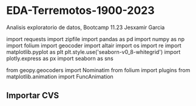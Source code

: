 # EDA-Terremotos-1900-2023

Analisis exploratorio de datos, Bootcamp 11.23
Jesxamir Garcia 

import requests
import zipfile
import pandas as pd
import numpy as np
import folium
import geocoder
import altair
import os
import re
import matplotlib.pyplot as plt
plt.style.use('seaborn-v0_8-whitegrid')
import plotly.express as px
import seaborn as sns

from geopy.geocoders import Nominatim
from folium import plugins
from matplotlib.animation import FuncAnimation

## Importar CVS


